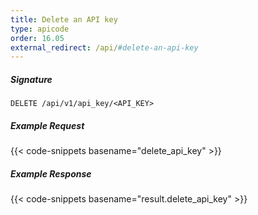 ```yaml
---
title: Delete an API key
type: apicode
order: 16.05
external_redirect: /api/#delete-an-api-key
---
```


##### Signature

`DELETE /api/v1/api_key/<API_KEY>`

##### Example Request

{{< code-snippets basename="delete_api_key" >}}

##### Example Response

{{< code-snippets basename="result.delete_api_key" >}}
